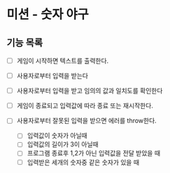 # 미션 - 숫자 야구

## 기능 목록

- [ ] 게임이 시작하면 텍스트를 출력한다.
- [ ] 사용자로부터 입력을 받는다
- [ ] 사용자로부터 입력을 받고 임의의 값과 일치도를 확인한다
- [ ] 게임이 종료되고 입력값에 따라 종료 또는 재시작한다.

- [ ] 사용자로부터 잘못된 입력을 받으면 에러를 throw한다.
  - [ ] 입력값이 숫자가 아닐때
  - [ ] 입력값의 길이가 3이 아닐때
  - [ ] 프로그램 종료후 1,2가 아닌 입력값을 전달 받았을 때
  - [ ] 입력받은 세개의 숫자중 같은 숫자가 있을 때
